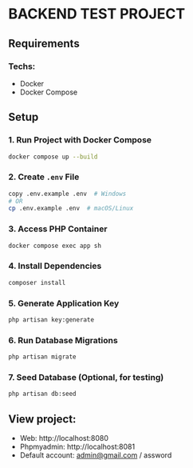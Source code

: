 # BACKEND TEST PROJECT

## Requirements
### Techs:
- Docker
- Docker Compose

## Setup
### 1. Run Project with Docker Compose
```bash
docker compose up --build
```

### 2. Create `.env` File
```bash
copy .env.example .env  # Windows
# OR
cp .env.example .env  # macOS/Linux
```

### 3. Access PHP Container
```bash
docker compose exec app sh
```

### 4. Install Dependencies
```bash
composer install
```

### 5. Generate Application Key
```bash
php artisan key:generate
```

### 6. Run Database Migrations
```bash
php artisan migrate
```

### 7. Seed Database (Optional, for testing)
```bash
php artisan db:seed
```

## View project: 
- Web: http://localhost:8080
- Phpmyadmin: http://localhost:8081
- Default account: admin@gmail.com / assword
